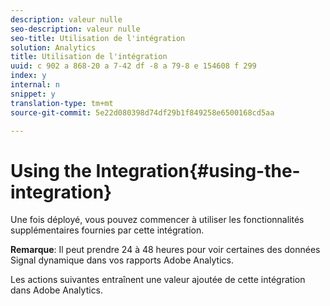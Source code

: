 ```yaml
---
description: valeur nulle
seo-description: valeur nulle
seo-title: Utilisation de l'intégration
solution: Analytics
title: Utilisation de l'intégration
uuid: c 902 a 868-20 a 7-42 df -8 a 79-8 e 154608 f 299
index: y
internal: n
snippet: y
translation-type: tm+mt
source-git-commit: 5e22d080398d74df29b1f849258e6500168cd5aa

---
```



# Using the Integration{#using-the-integration}

Une fois déployé, vous pouvez commencer à utiliser les fonctionnalités supplémentaires fournies par cette intégration.

**Remarque**: Il peut prendre 24 à 48 heures pour voir certaines des données Signal dynamique dans vos rapports Adobe Analytics.

Les actions suivantes entraînent une valeur ajoutée de cette intégration dans Adobe Analytics.
